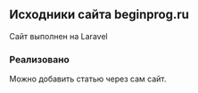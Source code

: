 ## Исходники сайта beginprog.ru

Сайт выполнен на Laravel

### Реализовано
Можно добавить статью через сам сайт.
